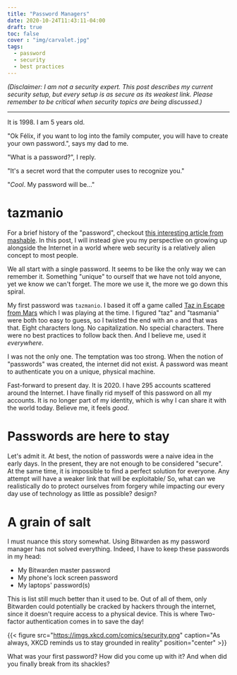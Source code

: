 ```yaml
---
title: "Password Managers"
date: 2020-10-24T11:43:11-04:00
draft: true
toc: false
cover : "img/carvalet.jpg"
tags:
  - password
  - security
  - best practices
---
```


*(Disclaimer: I am not a security expert. This post describes my current security setup, but every setup is as
secure as its weakest link. Please remember to be critical when security topics are being discussed.)*

---

It is 1998. I am 5 years old.

"Ok Félix, if you want to log into the family computer, you will have to create your own password.", says my dad to me.

"What is a password?", I reply.

"It's a secret word that the computer uses to recognize you."

"*Cool*. My password will be..."

# tazmanio

For a brief history of the "password", checkout [this interesting article from
mashable](https://mashable.com/2013/12/30/history-of-the-password/). In this post, I will instead give you my
perspective on growing up alongside the Internet in a world where web security is a relatively alien concept
to most people.

We all start with a single password. It seems to be like the only way we can remember it. Something "unique"
to ourself that we have not told anyone, yet we know we can't forget. The more we use it, the more we go down
this spiral. 

My first password was `tazmanio`. I based it off a game called [Taz in Escape from
Mars](https://en.wikipedia.org/wiki/Taz_in_Escape_from_Mars) which I was playing at the time. I figured "taz"
and "tasmania" were both too easy to guess, so I twisted the end with an `o` and that was that. Eight
characters long. No capitalization. No special characters. There were no best practices to follow back then.
And I believe me, used it *everywhere*.

I was not the only one. The temptation was too strong. When the notion of "passwords" was created, the
internet did not exist. A password was meant to authenticate you on a unique, physical machine.

Fast-forward to present day. It is 2020. I have 295 accounts scattered around the Internet. I have finally rid myself of this password on all my accounts. It is
no longer part of my identity, which is why I can share it with the world today. Believe me, it feels *good*.

# Passwords are here to stay

Let's admit it. At best, the notion of passwords were a naive idea in the early days. In the present, they are
not enough to be considered "secure". At the same time, it is impossible to find a perfect solution for
everyone. Any attempt will have a weaker link that will be exploitable/ So, what can we realistically do to
protect ourselves from forgery while impacting our every day use of technology as little as possible?
design?

# A grain of salt

I must nuance this story somewhat. Using Bitwarden as my password manager has not solved everything. Indeed,
I have to keep these passwords in my head:

* My Bitwarden master password
* My phone's lock screen password
* My laptops' password(s)

This is list still much better than it used to be. Out of all of them, only Bitwarden could potentially be
cracked by hackers through the internet, since it doesn't require access to a physical device. This is where
Two-factor authentication comes in to save the day!

{{< figure src="https://imgs.xkcd.com/comics/security.png" caption="As always, XKCD reminds us to stay grounded in reality" position="center" >}}

What was your first password? How did you come up with it? And when did you finally break from its shackles?

